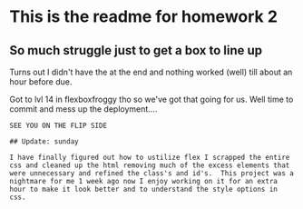 # This is the readme for homework 2 

## So much struggle just to get a box to line up 

Turns out I didn't have the </html> at the end and nothing worked (well) till about an hour before due.

Got to lvl 14 in flexboxfroggy tho so we've got that going for us.  Well time to commit and mess up the deployment....

~~~
SEE YOU ON THE FLIP SIDE

## Update: sunday

I have finally figured out how to ustilize flex I scrapped the entire css and cleaned up the html removing much of the excess elements that were unnecessary and refined the class's and id's.  This project was a nightmare for me 1 week ago now I enjoy working on it for an extra hour to make it look better and to understand the style options in css.